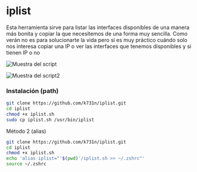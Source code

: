 # iplist
Esta herramienta sirve para listar las interfaces disponibles de una manera más bonita y copiar la que necesitemos de una forma muy sencilla. Como verán no es para solucionarte la vida pero sí es muy práctico cuándo solo nos interesa copiar una IP o ver las interfaces que tenemos disponibles y si tienen IP o no

![Muestra del script](https://i.ibb.co/VYcfJkCs/imagen.png)

![Muestra del script2](https://i.ibb.co/sJwx7Svh/imagen.png)

### Instalación (path)

```bash
git clone https://github.com/k731n/iplist.git
cd iplist
chmod +x iplist.sh
sudo cp iplist.sh /usr/bin/iplist 
```

Método 2 (alias)

```bash
git clone https://github.com/k731n/iplist.git
cd iplist
chmod +x iplist.sh
echo 'alias iplist="'$(pwd)'/iplist.sh >> ~/.zshrc"'
source ~/.zshrc
```
